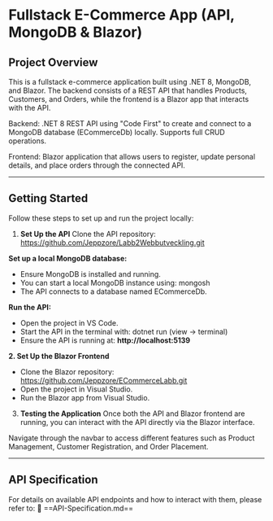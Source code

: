 # Fullstack E-Commerce App (API, MongoDB & Blazor)

## Project Overview

This is a fullstack e-commerce application built using .NET 8, MongoDB, and Blazor.
The backend consists of a REST API that handles Products, Customers, and Orders, while the frontend is a Blazor app that interacts with the API.

Backend: .NET 8 REST API using "Code First" to create and connect to a MongoDB database (ECommerceDb) locally. Supports full CRUD operations.

Frontend: Blazor application that allows users to register, update personal details, and place orders through the connected API.

---
## Getting Started
Follow these steps to set up and run the project locally:

1. **Set Up the API**
Clone the API repository: https://github.com/Jeppzore/Labb2Webbutveckling.git

**Set up a local MongoDB database:**

- Ensure MongoDB is installed and running.
- You can start a local MongoDB instance using: mongosh
- The API connects to a database named ECommerceDb.

**Run the API:**
- Open the project in VS Code.
- Start the API in the terminal with: dotnet run (view -> terminal)
- Ensure the API is running at: **http://localhost:5139**

**2. Set Up the Blazor Frontend**
- Clone the Blazor repository: https://github.com/Jeppzore/ECommerceLabb.git
- Open the project in Visual Studio.
- Run the Blazor app from Visual Studio.

3. **Testing the Application**
Once both the API and Blazor frontend are running, you can interact with the API directly via the Blazor interface.

Navigate through the navbar to access different features such as Product Management, Customer Registration, and Order Placement.

---
## API Specification
For details on available API endpoints and how to interact with them, please refer to:
📄 ==API-Specification.md==
